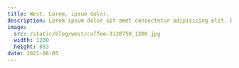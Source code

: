 ```yaml
---
title: West. Lorem, ipsum dolor.
description: Lorem ipsum dolor sit amet consectetur adipisicing elit. Deserunt repellendus officiis veniam, blanditiis qui soluta magni quia illo, earum quod quibusdam? Ea doloremque ducimus fugiat ullam saepe facere neque enim.
image:
  src: /static/blog/west/coffee-3120750_1280.jpg
  width: 1280
  height: 853
date: 2021-08-05
---
```


